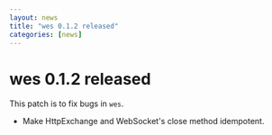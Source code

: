 ```yaml
---
layout: news
title: "wes 0.1.2 released"
categories: [news]
---
```


# wes 0.1.2 released

This patch is to fix bugs in `wes`.

* Make HttpExchange and WebSocket's close method idempotent.